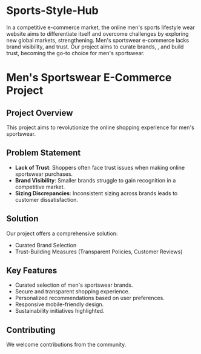 # Sports-Style-Hub
In a competitive e-commerce market, the online men's sports lifestyle wear website aims to differentiate itself and overcome challenges by exploring new global markets, strengthening. Men's sportswear e-commerce lacks brand visibility, and trust. Our project aims to curate brands, , and build trust, becoming the go-to choice for men's sportswear.

# Men's Sportswear E-Commerce Project

## Project Overview

This project aims to revolutionize the online shopping experience for men's sportswear. 


## Problem Statement

- **Lack of Trust**: Shoppers often face trust issues when making online sportswear purchases.
- **Brand Visibility**: Smaller brands struggle to gain recognition in a competitive market.
- **Sizing Discrepancies**: Inconsistent sizing across brands leads to customer dissatisfaction.

## Solution

Our project offers a comprehensive solution:
- Curated Brand Selection
- Trust-Building Measures (Transparent Policies, Customer Reviews)

## Key Features

- Curated selection of men's sportswear brands.
- Secure and transparent shopping experience.
- Personalized recommendations based on user preferences.
- Responsive mobile-friendly design.
- Sustainability initiatives highlighted.



## Contributing

We welcome contributions from the community. 



